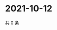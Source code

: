 # 2021-10-12

共 0 条

<!-- BEGIN WEIBO -->
<!-- 最后更新时间 Tue Oct 12 2021 04:11:19 GMT+0800 (China Standard Time) -->

<!-- END WEIBO -->
